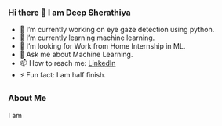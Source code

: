 ### Hi there 👋 I am Deep Sherathiya

- 🔭 I’m currently working on eye gaze detection using python.
- 🌱 I’m currently learning machine learning.
- 🤔 I’m looking for Work from Home Internship in ML.
- 💬 Ask me about Machine Learning.
- 📫 How to reach me: [LinkedIn](http://www.linkedin.com/in/deep-sherathiya)
- ⚡ Fun fact: I am half finish.

### About Me

I am 
